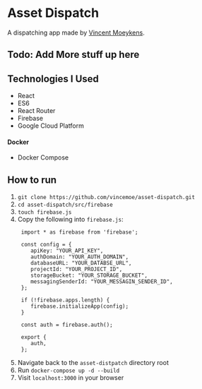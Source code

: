# Asset Dispatch
A dispatching app made by [Vincent Moeykens](https://github.com/vincemoe).
## Todo: Add More stuff up here

## Technologies I Used

- React
- ES6
- React Router
- Firebase
- Google Cloud Platform


#### Docker
- Docker Compose

## How to run
1. `git clone https://github.com/vincemoe/asset-dispatch.git`
2. `cd asset-dispatch/src/firebase`
3. `touch firebase.js`
4. Copy the following into `firebase.js`:
   ```
    import * as firebase from 'firebase';
    
    const config = {
       apiKey: "YOUR_API_KEY",
       authDomain: "YOUR_AUTH_DOMAIN",
       databaseURL: "YOUR_DATABSE_URL",
       projectId: "YOUR_PROJECT_ID",
       storageBucket: "YOUR_STORAGE_BUCKET",
       messagingSenderId: "YOUR_MESSAGIN_SENDER_ID",
    };
    
    if (!firebase.apps.length) {
       firebase.initializeApp(config);
    }
    
    const auth = firebase.auth();
    
    export {
       auth,
    };

5. Navigate back to the `asset-distpatch` directory root
6. Run `docker-compose up -d --build`
7. Visit `localhost:3000` in your browser